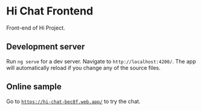 # Hi Chat Frontend

Front-end of Hi Project.

## Development server

Run `ng serve` for a dev server. Navigate to `http://localhost:4200/`. The app will automatically reload if you change any of the source files.

## Online sample
Go to [`https://hi-chat-bec8f.web.app/`](https://hi-chat-bec8f.web.app/) to try the chat.
